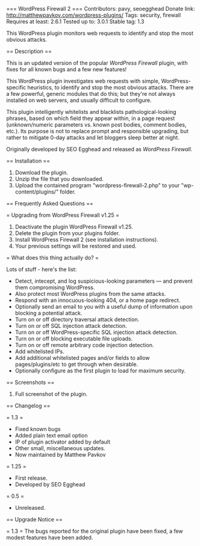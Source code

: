 === WordPress Firewall 2 ===
Contributors: pavy, seoegghead
Donate link: http://matthewpavkov.com/wordpress-plugins/
Tags: security, firewall
Requires at least: 2.6.1
Tested up to: 3.0.1
Stable tag: 1.3

This WordPress plugin monitors web requests to identify and stop the most obvious attacks.

== Description ==

This is an updated version of the popular *WordPress Firewall* plugin, with fixes for all known bugs and a few new features!

This WordPress plugin investigates web requests with simple, WordPress-specific heuristics, to identify and stop the most obvious attacks. There are a few powerful, generic modules that do this; but they're not always installed on web servers, and usually difficult to configure.

This plugin intelligently whitelists and blacklists pathological-looking phrases, based on which field they appear within, in a page request (unknown/numeric parameters vs. known post bodies, comment bodies, etc.). Its purpose is not to replace prompt and responsible upgrading, but rather to mitigate 0-day attacks and let bloggers sleep better at night.

Originally developed by SEO Egghead and released as *WordPress Firewall*.

== Installation ==

1. Download the plugin.
2. Unzip the file that you downloaded.
3. Upload the contained program "wordpress-firewall-2.php" to your "wp-content/plugins/" folder.

== Frequently Asked Questions ==

= Upgrading from WordPress Firewall v1.25 =

1. Deactivate the plugin WordPress Firewall v1.25.
2. Delete the plugin from your plugins folder.
3. Install WordPress Firewall 2 (see installation instructions).
4. Your previous settings will be restored and used.

= What does this thing actually do? =

Lots of stuff - here's the list:

* Detect, intecept, and log suspicious-looking parameters — and prevent them compromising WordPress.
* Also protect most WordPress plugins from the same attacks.
* Respond with an innocuous-looking 404, or a home page redirect.
* Optionally send an email to you with a useful dump of information upon blocking a potential attack.
* Turn on or off directory traversal attack detection.
* Turn on or off SQL injection attack detection.
* Turn on or off WordPress-specific SQL injection attack detection.
* Turn on or off blocking executable file uploads.
* Turn on or off remote arbitrary code injection detection.
* Add whitelisted IPs.
* Add additional whitelisted pages and/or fields to allow pages/plugins/etc to get through when desirable.
* Optionally configure as the first plugin to load for maximum security.

== Screenshots ==

1. Full screenshot of the plugin.

== Changelog ==

= 1.3 =
* Fixed known bugs
* Added plain text email option
* IP of plugin activator added by default
* Other small, miscellaneous updates.
* Now maintained by Matthew Pavkov

= 1.25 =
* First release.
* Developed by SEO Egghead

= 0.5 =
* Unreleased.

== Upgrade Notice ==

= 1.3 =
The bugs reported for the original plugin have been fixed, a few modest features have been added.
